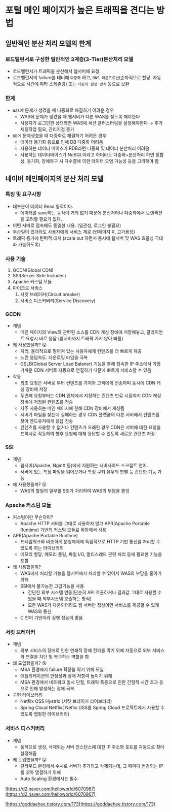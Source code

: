 # 포털 메인 페이지가 높은 트래픽을 견디는 방법

## 일반적인 분산 처리 모델의 한계

### 로드밸런서로 구성한 일반적인 3계층(3-Tier)분산처리 모델


- 로드밸런서가 트래픽을 분산해서 웹서버에 요청
- 로드밸런서의 failure를 대비해 `다중화` 하고, `DNS 라운드로빈`(순차적으로 할당. 자동적으로 시간에 따라 스케줄링) 또는 `가중치 편성 방식` 등으로 보완

### 한계

- `WAS`에 문제가 생겼을 때 다중화로 해결하기 어려운 경우
    - WAS에 문제가 생겼을 때 웹서버가 다른 WAS를 찾도록 해야한다
    - 사용자가 로그인한 상태라면 WAS에 세션 클러스터링을 설정해야한다 → 추가 세팅작업 필요, 관리지점 증가
- `DB`에 문제생겼을 때 다중화로 해결하기 어려운 경우
    - 데이터 동기화 등으로 인해 DB 다중화 어려움
    - 사용하는 데이터 베이스가 RDB라면 다중화 및 데이터 분산처리 어려움
    - 사용하는 데이터베이스가 NoSQL이라고 하더라도 다중화+분산처리 하면 정합성, 동기화, 장애복구 시 다수결에 의한 데이터 오염 가능성 등을 고려해야 함


## 네이버 메인페이지의 분산 처리 모델

### 특징 및 요구사항

- 대부분이 데이터 Read 동작이다.
    - 데이터를 save하는 동작이 거의 없기 때문에 분산처리나 다중화에서 트랜잭션을 고려할 필요가 없다.
- 어떤 서버로 접속해도 동일한 내용. (일관성, 로그인 불필요)
- 무슨일이 있더라도 사용자에게 서비스 제공 (빈페이지 X, 고가용성)
- 트래픽 증가에 탄력적 대처 (scale out 하면서 동시에 웹서버 및 WAS 효율성 극대화 가능하도록)

### 사용 기술

1. GCDN(Global CDN)
2. SSI(Server Side Includes)
3. Apache 커스텀 모듈
4. 마이크로 서비스
    1. 서킷 브레이커(Circuit breaker)
    2. 서비스 디스커버리(Service Discovery)

### GCDN

- 개념
    - 메인 페이지의 View와 관련된 소스를 CDN 캐싱 장비에 저장해놓고, 클라이언트 요청시 바로 응답 (웹서버까지 트래픽 가지 않아 빠름)
- 왜 사용했을까? 😮
    - 지리, 물리적으로 떨어져 있는 사용자에게 컨텐츠를 더 빠르게 제공
    - 느린 응답속도.  다운로딩 타임을 극복
    - GSLB(Global Server Load Balaner) 기능을 통해 접속한 IP 주소에서 가장 가까운 CDN 서버로 자동으로 연결하기 때문에 빠르게 서비스할 수 있음
- 작동
    - 최초 요청은 서버로 부터 컨텐츠를 가져와 고객에게 전송하며 동시에 CDN 캐싱 장비에 저장
    - 두번째 요청부터는 CDN 업체에서 지정하는 컨텐츠 만료 시점까지 CDN 캐싱 장비에 저장된 컨텐츠를 전송
    - 자주 사용하는 메인 페이지에 한해 CDN 장비에서 캐싱됨
    - 서버가 파일을 찾는데 실패하는 경우 CDN 플랫폼의 다른 서버에서 컨텐츠를 찾아 엔드유저에게 응답 전송
    - 컨텐츠를 사용할 수 없거나 컨텐츠가 오래된 경우 CDN은 서버에 대한 요청을 프록시로 작동하여 향후 요청에 대해 응답할 수 있도록 새로운 컨텐츠 저장


### SSI

- 개념
    - 웹서버(Apache, NginX 등)에서 지원하는 서버사이드 스크립트 언어.
    - 서버에 있는 특정 파일을 읽어오거나 특정 쿠키 유무의 판별 등 간단한 기능 가능
- 왜 사용했을까? 😮
    - WAS의 할일의 일부를 SSI가 처리하여 WAS의 부담을 줄임

### Apache 커스텀 모듈

- 커스텀이란 무슨의미?
    - Apache HTTP 서버를 그대로 사용하지 않고 APR(Apache Portable Runtime) 기반의 커스텀 모듈로 확장해서 사용
- APR(Apache Portable Runtime)
    - 프레임워크와 비슷하게 운영체제에 독립적으로 HTTP 기반 통신을 처리할 수 있도록 하는 라이브러리
    - 메모리 할당, 메모리 풀링, 파일 I/O, 멀티스레드 관련 처리 등에 필요한 기능을 포함
- 왜 사용했을까?
    - WAS에서 처리할 기능을 웹서버에서 처리할 수 있어서 WAS의 부담을 줄이기 위해
    - SSI에서 불가능한 고급기능을 사용
        - 간단한 외부 시스템 연동(단순히 API 호출하거나 결과값 그대로 사용할 수 있을 때 외부시스템 호출하는 방식)
        - 모든 WAS가 다운되더라도 웹 서버만 정상이면 서비스를 제공할 수 있게 WAS와 통신
    - C 언어 기반이라 실행 성능이 좋음

### 서킷 브레이커

- 개념
    - 외부 서비스의 장애로 인한 연쇄적 장애 전파를 막기 위해 자동으로 외부 서비스와 연결을 차단 및 복구하는 역할을 함
- 왜 도입했을까? 😮
    - MSA 환경에서 failure 확장을 막기 위해 도입
    - 애플리케이션의 안정성과 장애 저항력 높이기 위해
    - MSA 환경에서 네트워크 일시 단절, 트래픽 폭증으로 인한 간헐적 시간 초과 등으로 인해 발생하는 장애 극복
- 구현 라이브러리
    - Netfilx OSS Hystrix (서킷 브레이커 라이브러리)
    - Spring Cloud Netflix( Neflix OSS를 Spring Cloud 프로젝트에서 사용할 수 있도록 랩핑한 라이브러리)


### 서비스 디스커버리

- 개념
    - 동적으로 생성, 삭제되는 서버 인스턴스에 대한 IP 주소와 포트를 자동으로 찾아 설정해줌
- 왜 도입했을까? 😮
    - 클라우드 환경에서 수시로 서버가 추가되고 삭제되는데, 그 때마다 변경되는 IP를 찾아 열결하기 위해
    - Auto Scaling 환경에서는 필수


[https://d2.naver.com/helloworld/6070967](https://d2.naver.com/helloworld/6070967)

[https://goddaehee.tistory.com/173](https://goddaehee.tistory.com/173)